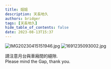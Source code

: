 ```yaml
---
title: 姐姐
description: 天長地久
authors: bridger
tags: [天長地久]
hide_table_of_contents: false
date: 2023-08-13T15:37
---
```




![IMG20230415151946.jpg](https://e.brid.cf/i/2023/08/21/rfs921.webp)
![1691235093002.jpg](https://e.brid.cf/i/2023/08/21/rffzpt.webp)

<!-- truncate -->

請注意月台與車廂間的縫隙.  
Please mind the Gap, thank you.